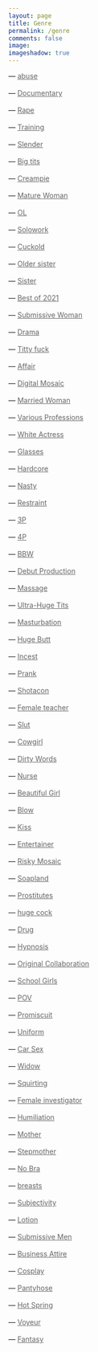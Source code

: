 ```yaml
---
layout: page
title: Genre
permalink: /genre
comments: false
image: 
imageshadow: true
---
```

<style>
a { color: #666;display:inline-block; margin:0; }
a:after {
  display:block;
  content: '';
  border-bottom: solid 3px #019fb6;  
  transform: scaleX(0);  
  transition: transform 250ms ease-in-out;
}
a:hover:after { transform: scaleX(1); }
a.fromRight:after{ transform-origin:100% 50%; }
a.fromLeft:after{  transform-origin:  0% 50%; }
</style>

<p>&#8212; <a class="fromLeft" href='{{ site.baseurl }}/categories#abuse' title='abuse'>abuse</a></p>
<p>&#8212; <a class="fromLeft" href='{{ site.baseurl }}/categories#Documentary' title='Documentary'>Documentary</a></p>
<p>&#8212; <a class="fromLeft" href='{{ site.baseurl }}/categories#Rape' title='Rape'>Rape</a></p>
<p>&#8212; <a class="fromLeft" href='{{ site.baseurl }}/categories#Training' title='Training'>Training</a></p>
<p>&#8212; <a class="fromLeft" href='{{ site.baseurl }}/categories#Slender' title='Slender'>Slender</a></p>
<p>&#8212; <a class="fromLeft" href='{{ site.baseurl }}/categories#Big-tits' title='Big tits'>Big tits</a></p>
<p>&#8212; <a class="fromLeft" href='{{ site.baseurl }}/categories#Creampie' title='Creampie'>Creampie</a></p>
<p>&#8212; <a class="fromLeft" href='{{ site.baseurl }}/categories#Mature-Woman' title='Mature Woman'>Mature Woman</a></p>
<p>&#8212; <a class="fromLeft" href='{{ site.baseurl }}/categories#OL' title='OL'>OL</a></p>
<p>&#8212; <a class="fromLeft" href='{{ site.baseurl }}/categories#Solowork' title='Solowork'>Solowork</a></p>
<p>&#8212; <a class="fromLeft" href='{{ site.baseurl }}/categories#Cuckold' title='Cuckold'>Cuckold</a></p>
<p>&#8212; <a class="fromLeft" href='{{ site.baseurl }}/categories#Older-sister' title='Older sister'>Older sister</a></p>
<p>&#8212; <a class="fromLeft" href='{{ site.baseurl }}/categories#Sister' title='Sister'>Sister</a></p>
<p>&#8212; <a class="fromLeft" href='{{ site.baseurl }}/categories#Best-of-2021' title='Best of 2021'>Best of 2021</a></p>
<p>&#8212; <a class="fromLeft" href='{{ site.baseurl }}/categories#Submissive-Woman' title='Submissive Woman'>Submissive Woman</a></p>
<p>&#8212; <a class="fromLeft" href='{{ site.baseurl }}/categories#Drama' title='Drama'>Drama</a></p>
<p>&#8212; <a class="fromLeft" href='{{ site.baseurl }}/categories#Titty-fuck' title='Titty fuck'>Titty fuck</a></p>
<p>&#8212; <a class="fromLeft" href='{{ site.baseurl }}/categories#Affair' title='Affair'>Affair</a></p>
<p>&#8212; <a class="fromLeft" href='{{ site.baseurl }}/categories#Digital-Mosaic' title='Digital Mosaic'>Digital Mosaic</a></p>
<p>&#8212; <a class="fromLeft" href='{{ site.baseurl }}/categories#Married-Woman' title='Married Woman'>Married Woman</a></p>
<p>&#8212; <a class="fromLeft" href='{{ site.baseurl }}/categories#Various-Professions' title='Various Professions'>Various Professions</a></p>
<p>&#8212; <a class="fromLeft" href='{{ site.baseurl }}/categories#White-Actress' title='White Actress'>White Actress</a></p>
<p>&#8212; <a class="fromLeft" href='{{ site.baseurl }}/categories#Glasses' title='Glasses'>Glasses</a></p>
<p>&#8212; <a class="fromLeft" href='{{ site.baseurl }}/categories#Hardcore' title='Hardcore'>Hardcore</a></p>
<p>&#8212; <a class="fromLeft" href='{{ site.baseurl }}/categories#Nasty' title='Nasty'>Nasty</a></p>
<p>&#8212; <a class="fromLeft" href='{{ site.baseurl }}/categories#Restraint' title='Restraint'>Restraint</a></p>
<p>&#8212; <a class="fromLeft" href='{{ site.baseurl }}/categories#3P' title='3P'>3P</a></p>
<p>&#8212; <a class="fromLeft" href='{{ site.baseurl }}/categories#4P' title='4P'>4P</a></p>
<p>&#8212; <a class="fromLeft" href='{{ site.baseurl }}/categories#BBW' title='BBW'>BBW</a></p>
<p>&#8212; <a class="fromLeft" href='{{ site.baseurl }}/categories#Debut-Production' title='Debut Production'>Debut Production</a></p>
<p>&#8212; <a class="fromLeft" href='{{ site.baseurl }}/categories#Massage' title='Massage'>Massage</a></p>
<p>&#8212; <a class="fromLeft" href='{{ site.baseurl }}/categories#Ultra-Huge-Tits' title='Ultra-Huge Tits'>Ultra-Huge Tits</a></p>
<p>&#8212; <a class="fromLeft" href='{{ site.baseurl }}/categories#Masturbation' title='Masturbation'>Masturbation</a></p>
<p>&#8212; <a class="fromLeft" href='{{ site.baseurl }}/categories#Huge-Butt' title='Huge Butt'>Huge Butt</a></p>
<p>&#8212; <a class="fromLeft" href='{{ site.baseurl }}/categories#Incest' title='Incest'>Incest</a></p>
<p>&#8212; <a class="fromLeft" href='{{ site.baseurl }}/categories#Prank' title='Prank'>Prank</a></p>
<p>&#8212; <a class="fromLeft" href='{{ site.baseurl }}/categories#Shotacon' title='Shotacon'>Shotacon</a></p>
<p>&#8212; <a class="fromLeft" href='{{ site.baseurl }}/categories#Female-teacher' title='Female teacher'>Female teacher</a></p>
<p>&#8212; <a class="fromLeft" href='{{ site.baseurl }}/categories#Slut' title='Slut'>Slut</a></p>
<p>&#8212; <a class="fromLeft" href='{{ site.baseurl }}/categories#Cowgirl' title='Cowgirl'>Cowgirl</a></p>
<p>&#8212; <a class="fromLeft" href='{{ site.baseurl }}/categories#Dirty-Words' title='Dirty Words'>Dirty Words</a></p>
<p>&#8212; <a class="fromLeft" href='{{ site.baseurl }}/categories#Nurse' title='Nurse'>Nurse</a></p>
<p>&#8212; <a class="fromLeft" href='{{ site.baseurl }}/categories#Beautiful-Girl' title='Beautiful Girl'>Beautiful Girl</a></p>
<p>&#8212; <a class="fromLeft" href='{{ site.baseurl }}/categories#Blow' title='Blow'>Blow</a></p>
<p>&#8212; <a class="fromLeft" href='{{ site.baseurl }}/categories#Kiss' title='Kiss'>Kiss</a></p>
<p>&#8212; <a class="fromLeft" href='{{ site.baseurl }}/categories#Entertainer' title='Entertainer'>Entertainer</a></p>
<p>&#8212; <a class="fromLeft" href='{{ site.baseurl }}/categories#Risky-Mosaic' title='Risky Mosaic'>Risky Mosaic</a></p>
<p>&#8212; <a class="fromLeft" href='{{ site.baseurl }}/categories#Soapland' title='Soapland'>Soapland</a></p>
<p>&#8212; <a class="fromLeft" href='{{ site.baseurl }}/categories#Prostitutes' title='Prostitutes'>Prostitutes</a></p>
<p>&#8212; <a class="fromLeft" href='{{ site.baseurl }}/categories#huge-cock' title='huge cock'>huge cock</a></p>
<p>&#8212; <a class="fromLeft" href='{{ site.baseurl }}/categories#Drug' title='Drug'>Drug</a></p>
<p>&#8212; <a class="fromLeft" href='{{ site.baseurl }}/categories#Hypnosis' title='Hypnosis'>Hypnosis</a></p>
<p>&#8212; <a class="fromLeft" href='{{ site.baseurl }}/categories#Original-Collaboration' title='Original Collaboration'>Original Collaboration</a></p>
<p>&#8212; <a class="fromLeft" href='{{ site.baseurl }}/categories#School-Girls' title='School Girls'>School Girls</a></p>
<p>&#8212; <a class="fromLeft" href='{{ site.baseurl }}/categories#POV' title='POV'>POV</a></p>
<p>&#8212; <a class="fromLeft" href='{{ site.baseurl }}/categories#Promiscuity' title='Promiscuity'>Promiscuit</a></p>
<p>&#8212; <a class="fromLeft" href='{{ site.baseurl }}/categories#Uniform' title='Uniform'>Uniform</a></p>
<p>&#8212; <a class="fromLeft" href='{{ site.baseurl }}/categories#Car-Sex' title='Car Sex'>Car Sex</a></p>
<p>&#8212; <a class="fromLeft" href='{{ site.baseurl }}/categories#Widow' title='Widow'>Widow</a></p>
<p>&#8212; <a class="fromLeft" href='{{ site.baseurl }}/categories#Squirting' title='Squirting'>Squirting</a></p>
<p>&#8212; <a class="fromLeft" href='{{ site.baseurl }}/categories#Female-investigator' title='Female investigator'>Female investigator</a></p>
<p>&#8212; <a class="fromLeft" href='{{ site.baseurl }}/categories#Humiliation' title='Humiliation'>Humiliation</a></p>
<p>&#8212; <a class="fromLeft" href='{{ site.baseurl }}/categories#Mother' title='Mother'>Mother</a></p>
<p>&#8212; <a class="fromLeft" href='{{ site.baseurl }}/categories#Stepmother' title='Stepmother'>Stepmother</a></p>
<p>&#8212; <a class="fromLeft" href='{{ site.baseurl }}/categories#No-Bra' title='No Bra'>No Bra</a></p>
<p>&#8212; <a class="fromLeft" href='{{ site.baseurl }}/categories#breasts' title='breasts'>breasts</a></p>
<p>&#8212; <a class="fromLeft" href='{{ site.baseurl }}/categories#Subjectivity' title='Subjectivity'>Subjectivity</a></p>
<p>&#8212; <a class="fromLeft" href='{{ site.baseurl }}/categories#Lotion' title='Lotion'>Lotion</a></p>
<p>&#8212; <a class="fromLeft" href='{{ site.baseurl }}/categories#Submissive-Men' title='Submissive Men'>Submissive Men</a></p><p>&#8212; <a class="fromLeft" href='/categories#Business-Attire' title='Business Attire'>Business Attire</a></p>
<p>&#8212; <a class="fromLeft" href='{{ site.baseurl }}/categories#Cosplay' title='Cosplay'>Cosplay</a></p>
<p>&#8212; <a class="fromLeft" href='{{ site.baseurl }}/categories#Pantyhose' title='Pantyhose'>Pantyhose</a></p>
<p>&#8212; <a class="fromLeft" href='{{ site.baseurl }}/categories#Hot-Spring' title='Hot Spring'>Hot Spring</a></p>
<p>&#8212; <a class="fromLeft" href='{{ site.baseurl }}/categories#Voyeur' title='Voyeur'>Voyeur</a></p>
<p>&#8212; <a class="fromLeft" href='{{ site.baseurl }}/categories#Fantasy' title='Fantasy'>Fantasy</a></p>
